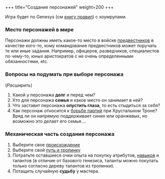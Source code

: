 +++
title="Создание персонажей"
weight=200
+++

Игра будет по Genesys (см [книгу правил](https://honor-rpg.leotsarev.ru/files/genesys-rus.pdf)) с хоумрулами. 

### Место персонажей в мире

Персонажи должны иметь какое-то место в войске [предвестников](@/story/1-return-home.md) в качестве кого-то, кому командование предвестников может поручать те или иные задания. Например, офицеров, разведчиков, специалистов по чему-то, юных аристократов с не очень определенными обязанностями, etc.

### Вопросы на подумать при выборе персонажа

(_Расширить_)

1. Какой у персонажа **долг** и перед чем?
2. Кто для персонажа **семья** и какое место он занимает в ней?
3. Что заставит персонажа **опустить глаза**, то есть стыдиться за себя?
4. Как персонаж относится к [борьбе партий](@/setting/politics.md) при Хрустальном Троне? Вряд ли он напрямую поддерживает синих или оранжевых, но возможно это делает его семья....


### Механическая часть создания персонажа

1. Выберите свое [происхождение](@/creating/background.md)
2. Выберите свой [путь и тропинку](@/creating/way.md)
4. Потратьте оставшиеся очки опыта на покупку атрибутов, [навыков](@/creating/skills.md) и талантов (в отличие от базового генезиса, таланты можно покупать только согласно дереву талантов из тропинки).
4. Потащить случайную **судьбу** у мастера.